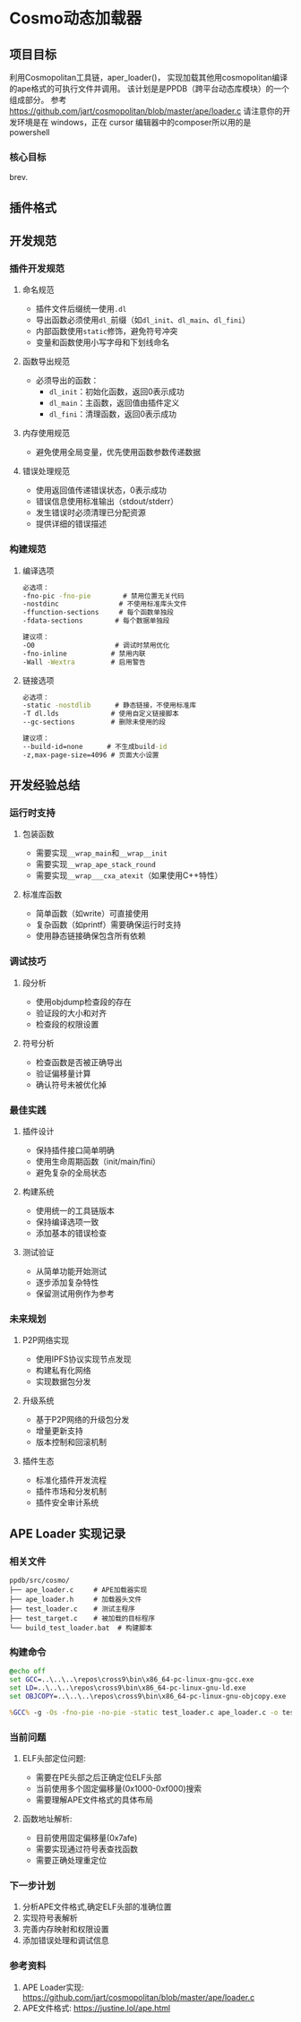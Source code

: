 # Cosmo动态加载器

## 项目目标

利用Cosmopolitan工具链，aper_loader()，
实现加载其他用cosmopolitan编译的ape格式的可执行文件并调用。
该计划是是PPDB（跨平台动态库模块）的一个组成部分。
参考 https://github.com/jart/cosmopolitan/blob/master/ape/loader.c
请注意你的开发环境是在 windows，正在 cursor 编辑器中的composer所以用的是 powershell

### 核心目标
brev.

## 插件格式


## 开发规范

### 插件开发规范
1. 命名规范
   - 插件文件后缀统一使用`.dl`
   - 导出函数必须使用`dl_`前缀（如`dl_init`、`dl_main`、`dl_fini`）
   - 内部函数使用`static`修饰，避免符号冲突
   - 变量和函数使用小写字母和下划线命名

2. 函数导出规范
   - 必须导出的函数：
     * `dl_init`：初始化函数，返回0表示成功
     * `dl_main`：主函数，返回值由插件定义
     * `dl_fini`：清理函数，返回0表示成功

3. 内存使用规范
   - 避免使用全局变量，优先使用函数参数传递数据

4. 错误处理规范
   - 使用返回值传递错误状态，0表示成功
   - 错误信息使用标准输出（stdout/stderr）
   - 发生错误时必须清理已分配资源
   - 提供详细的错误描述

### 构建规范
1. 编译选项
   ```bat
   必选项：
   -fno-pic -fno-pie        # 禁用位置无关代码
   -nostdinc               # 不使用标准库头文件
   -ffunction-sections     # 每个函数单独段
   -fdata-sections        # 每个数据单独段
   
   建议项：
   -O0                    # 调试时禁用优化
   -fno-inline           # 禁用内联
   -Wall -Wextra         # 启用警告
   ```

2. 链接选项
   ```bat
   必选项：
   -static -nostdlib      # 静态链接，不使用标准库
   -T dl.lds             # 使用自定义链接脚本
   --gc-sections         # 删除未使用的段
   
   建议项：
   --build-id=none      # 不生成build-id
   -z,max-page-size=4096 # 页面大小设置
   ```


## 开发经验总结


### 运行时支持
1. 包装函数
   - 需要实现`__wrap_main`和`__wrap__init`
   - 需要实现`__wrap_ape_stack_round`
   - 需要实现`__wrap___cxa_atexit`（如果使用C++特性）

2. 标准库函数
   - 简单函数（如write）可直接使用
   - 复杂函数（如printf）需要确保运行时支持
   - 使用静态链接确保包含所有依赖

### 调试技巧
1. 段分析
   - 使用objdump检查段的存在
   - 验证段的大小和对齐
   - 检查段的权限设置

2. 符号分析
   - 检查函数是否被正确导出
   - 验证偏移量计算
   - 确认符号未被优化掉

### 最佳实践
1. 插件设计
   - 保持插件接口简单明确
   - 使用生命周期函数（init/main/fini）
   - 避免复杂的全局状态

2. 构建系统
   - 使用统一的工具链版本
   - 保持编译选项一致
   - 添加基本的错误检查

3. 测试验证
   - 从简单功能开始测试
   - 逐步添加复杂特性
   - 保留测试用例作为参考 


### 未来规划
1. P2P网络实现
   - 使用IPFS协议实现节点发现
   - 构建私有化网络
   - 实现数据包分发

2. 升级系统
   - 基于P2P网络的升级包分发
   - 增量更新支持
   - 版本控制和回滚机制

3. 插件生态
   - 标准化插件开发流程
   - 插件市场和分发机制
   - 插件安全审计系统 

## APE Loader 实现记录

### 相关文件
```
ppdb/src/cosmo/
├── ape_loader.c     # APE加载器实现
├── ape_loader.h     # 加载器头文件
├── test_loader.c    # 测试主程序
├── test_target.c    # 被加载的目标程序
└── build_test_loader.bat  # 构建脚本
```

### 构建命令
```bat
@echo off
set GCC=..\..\..\repos\cross9\bin\x86_64-pc-linux-gnu-gcc.exe
set LD=..\..\..\repos\cross9\bin\x86_64-pc-linux-gnu-ld.exe
set OBJCOPY=..\..\..\repos\cross9\bin\x86_64-pc-linux-gnu-objcopy.exe

%GCC% -g -Os -fno-pie -no-pie -static test_loader.c ape_loader.c -o test_loader.exe
```

### 当前问题
1. ELF头部定位问题:
   - 需要在PE头部之后正确定位ELF头部
   - 当前使用多个固定偏移量(0x1000-0xf000)搜索
   - 需要理解APE文件格式的具体布局

2. 函数地址解析:
   - 目前使用固定偏移量(0x7afe)
   - 需要实现通过符号表查找函数
   - 需要正确处理重定位

### 下一步计划
1. 分析APE文件格式,确定ELF头部的准确位置
2. 实现符号表解析
3. 完善内存映射和权限设置
4. 添加错误处理和调试信息

### 参考资料
1. APE Loader实现: https://github.com/jart/cosmopolitan/blob/master/ape/loader.c
2. APE文件格式: https://justine.lol/ape.html 